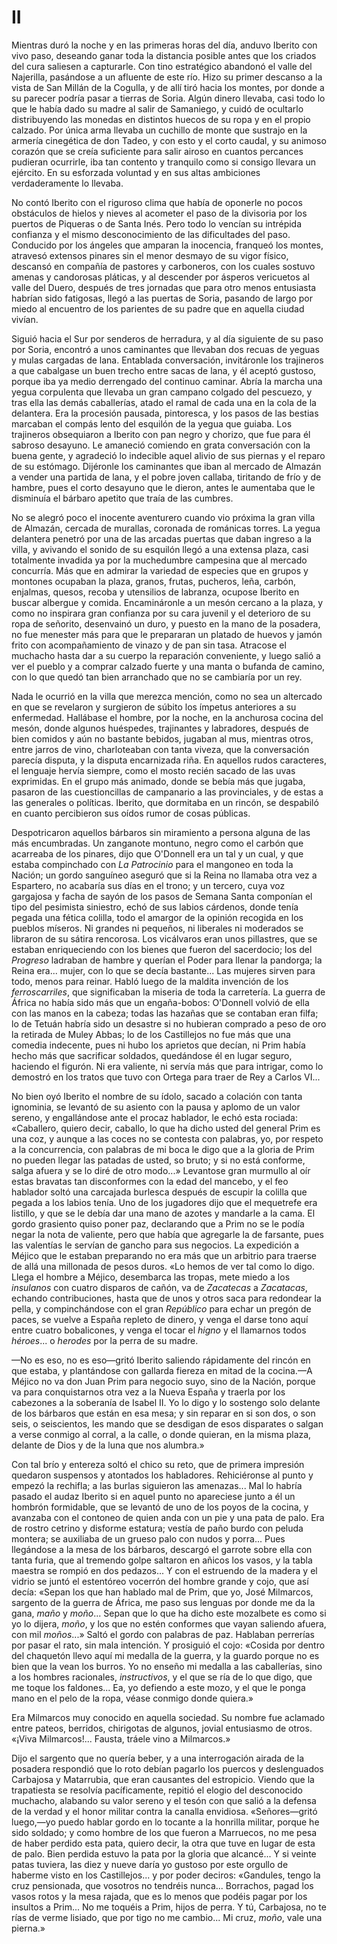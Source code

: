 # II

Mientras duró la noche y en las primeras horas del día, anduvo Iberito con vivo
paso, deseando ganar toda la distancia posible antes que los criados del cura
saliesen a capturarle. Con tino estratégico abandonó el valle del Najerilla,
pasándose a un afluente de este río. Hizo su primer descanso a la vista de San
Millán de la Cogulla, y de allí tiró hacia los montes, por donde a su parecer
podría pasar a tierras de Soria. Algún dinero llevaba, casi todo lo que le
había dado su madre al salir de Samaniego, y cuidó de ocultarlo distribuyendo
las monedas en distintos huecos de su ropa y en el propio calzado. Por única
arma llevaba un cuchillo de monte que sustrajo en la armería cinegética de don
Tadeo, y con esto y el corto caudal, y su animoso corazón que se creía
suficiente para salir airoso en cuantos percances pudieran ocurrirle, iba tan
contento y tranquilo como si consigo llevara un ejército. En su esforzada
voluntad y en sus altas ambiciones verdaderamente lo llevaba.

No contó Iberito con el riguroso clima que había de oponerle no pocos
obstáculos de hielos y nieves al acometer el paso de la divisoria por los
puertos de Piqueras o de Santa Inés. Pero todo lo vencían su intrépida
confianza y el mismo desconocimiento de las dificultades del paso. Conducido
por los ángeles que amparan la inocencia, franqueó los montes, atravesó
extensos pinares sin el menor desmayo de su vigor físico, descansó en compañía
de pastores y carboneros, con los cuales sostuvo amenas y candorosas pláticas,
y al descender por ásperos vericuetos al valle del Duero, después de tres
jornadas que para otro menos entusiasta habrían sido fatigosas, llegó a las
puertas de Soria, pasando de largo por miedo al encuentro de los parientes de
su padre que en aquella ciudad vivían.

Siguió hacia el Sur por senderos de herradura, y al día siguiente de su paso
por Soria, encontró a unos caminantes que llevaban dos recuas de yeguas y mulas
cargadas de lana. Entablada conversación, invitáronle los trajineros a que
cabalgase un buen trecho entre sacas de lana, y él aceptó gustoso, porque iba
ya medio derrengado del continuo caminar. Abría la marcha una yegua corpulenta
que llevaba un gran campano colgado del pescuezo, y tras ella las demás
caballerías, atado el ramal de cada una en la cola de la delantera. Era la
procesión pausada, pintoresca, y los pasos de las bestias marcaban el compás
lento del esquilón de la yegua que guiaba. Los trajineros obsequiaron a Iberito
con pan negro y chorizo, que fue para él sabroso desayuno. Le amaneció comiendo
en grata conversación con la buena gente, y agradeció lo indecible aquel alivio
de sus piernas y el reparo de su estómago. Dijéronle los caminantes que iban al
mercado de Almazán a vender una partida de lana, y el pobre joven callaba,
tiritando de frío y de hambre, pues el corto desayuno que le dieron, antes le
aumentaba que le disminuía el bárbaro apetito que traía de las cumbres.

No se alegró poco el inocente aventurero cuando vio próxima la gran villa de
Almazán, cercada de murallas, coronada de románicas torres. La yegua delantera
penetró por una de las arcadas puertas que daban ingreso a la villa, y avivando
el sonido de su esquilón llegó a una extensa plaza, casi totalmente invadida ya
por la muchedumbre campesina que al mercado concurría. Más que en admirar la
variedad de especies que en grupos y montones ocupaban la plaza, granos,
frutas, pucheros, leña, carbón, enjalmas, quesos, recoba y utensilios de
labranza, ocupose Iberito en buscar albergue y comida. Encamináronle a un mesón
cercano a la plaza, y como no inspirara gran confianza por su cara juvenil y el
deterioro de su ropa de señorito, desenvainó un duro, y puesto en la mano de la
posadera, no fue menester más para que le prepararan un platado de huevos
y jamón frito con acompañamiento de vinazo y de pan sin tasa. Atracose el
muchacho hasta dar a su cuerpo la reparación conveniente, y luego salió a ver
el pueblo y a comprar calzado fuerte y una manta o bufanda de camino, con lo
que quedó tan bien arranchado que no se cambiaría por un rey.

Nada le ocurrió en la villa que merezca mención, como no sea un altercado en
que se revelaron y surgieron de súbito los ímpetus anteriores a su enfermedad.
Hallábase el hombre, por la noche, en la anchurosa cocina del mesón, donde
algunos huéspedes, trajinantes y labradores, después de bien comidos y aún no
bastante bebidos, jugaban al mus, mientras otros, entre jarros de vino,
charloteaban con tanta viveza, que la conversación parecía disputa, y la
disputa encarnizada riña. En aquellos rudos caracteres, el lenguaje hervía
siempre, como el mosto recién sacado de las uvas exprimidas. En el grupo más
animado, donde se bebía más que jugaba, pasaron de las cuestioncillas de
campanario a las provinciales, y de estas a las generales o políticas. Iberito,
que dormitaba en un rincón, se despabiló en cuanto percibieron sus oídos rumor
de cosas públicas.

Despotricaron aquellos bárbaros sin miramiento a persona alguna de las más
encumbradas. Un zanganote montuno, negro como el carbón que acarreaba de los
pinares, dijo que O'Donnell era un tal y un cual, y que estaba compinchado con
*La Patrocinio* para el mangoneo en toda la Nación; un gordo sanguíneo aseguró
que si la Reina no llamaba otra vez a Espartero, no acabaría sus días en el
trono; y un tercero, cuya voz gargajosa y facha de sayón de los pasos de Semana
Santa componían el tipo del pesimista siniestro, echó de sus labios cárdenos,
donde tenía pegada una fética colilla, todo el amargor de la opinión recogida
en los pueblos míseros. Ni grandes ni pequeños, ni liberales ni moderados se
libraron de su sátira rencorosa. Los vicálvaros eran unos pillastres, que se
estaban enriqueciendo con los bienes que fueron del sacerdocio; los del
*Progreso* ladraban de hambre y querían el Poder para llenar la pandorga; la
Reina era... mujer, con lo que se decía bastante... Las mujeres sirven para
todo, menos para reinar. Habló luego de la maldita invención de los
*ferroscarriles*, que significaban la miseria de toda la carretería. La guerra
de África no había sido más que un engaña-bobos: O'Donnell volvió de ella con
las manos en la cabeza; todas las hazañas que se contaban eran filfa; lo de
Tetuán habría sido un desastre si no hubieran comprado a peso de oro la
retirada de Muley Abbas; lo de los Castillejos no fue más que una comedia
indecente, pues ni hubo los aprietos que decían, ni Prim había hecho más que
sacrificar soldados, quedándose él en lugar seguro, haciendo el figurón. Ni era
valiente, ni servía más que para intrigar, como lo demostró en los tratos que
tuvo con Ortega para traer de Rey a Carlos VI...

No bien oyó Iberito el nombre de su ídolo, sacado a colación con tanta
ignominia, se levantó de su asiento con la pausa y aplomo de un valor sereno,
y engallándose ante el procaz hablador, le echó esta rociada: «Caballero,
quiero decir, caballo, lo que ha dicho usted del general Prim es una coz,
y aunque a las coces no se contesta con palabras, yo, por respeto a la
concurrencia, con palabras de mi boca le digo que a la gloria de Prim no pueden
llegar las patadas de usted, so bruto; y si no está conforme, salga afuera y se
lo diré de otro modo...» Levantose gran murmullo al oír estas bravatas tan
disconformes con la edad del mancebo, y el feo hablador soltó una carcajada
burlesca después de escupir la colilla que pegada a los labios tenía. Uno de
los jugadores dijo que el mequetrefe era listillo, y que se le debía dar una
mano de azotes y mandarle a la cama. El gordo grasiento quiso poner paz,
declarando que a Prim no se le podía negar la nota de valiente, pero que había
que agregarle la de farsante, pues las valentías le servían de gancho para sus
negocios. La expedición a Méjico que le estaban preparando no era más que un
arbitrio para traerse de allá una millonada de pesos duros. «Lo hemos de ver
tal como lo digo. Llega el hombre a Méjico, desembarca las tropas, mete miedo
a los *insulanos* con cuatro disparos de cañón, va de *Zacatecas*
a *Zacatacas*, echando contribuciones, hasta que de unos y otros saca para
redondear la pella, y compinchándose con el gran *Repúblico* para echar un
pregón de paces, se vuelve a España repleto de dinero, y venga el darse tono
aquí entre cuatro bobalicones, y venga el tocar el *higno* y el llamarnos todos
*héroes*... o *herodes* por la perra de su madre.

—No es eso, no es eso—gritó Iberito saliendo rápidamente del rincón en que
estaba, y plantándose con gallarda fiereza en mitad de la cocina.—A Méjico no
va don Juan Prim para negocio suyo, sino de la Nación, porque va para
conquistarnos otra vez a la Nueva España y traerla por los cabezones a la
soberanía de Isabel II. Yo lo digo y lo sostengo solo delante de los bárbaros
que están en esa mesa; y sin reparar en si son dos, o son seis, o seiscientos,
les mando que se desdigan de esos disparates o salgan a verse conmigo al
corral, a la calle, o donde quieran, en la misma plaza, delante de Dios y de la
luna que nos alumbra.»

Con tal brío y entereza soltó el chico su reto, que de primera impresión
quedaron suspensos y atontados los habladores. Rehiciéronse al punto y empezó
la rechifla; a las burlas siguieron las amenazas... Mal lo habría pasado el
audaz Iberito si en aquel punto no apareciese junto a él un hombrón formidable,
que se levantó de uno de los poyos de la cocina, y avanzaba con el contoneo de
quien anda con un pie y una pata de palo. Era de rostro cetrino y disforme
estatura; vestía de paño burdo con peluda montera; se auxiliaba de un grueso
palo con nudos y porra... Pues llegándose a la mesa de los bárbaros, descargó
el garrote sobre ella con tanta furia, que al tremendo golpe saltaron en añicos
los vasos, y la tabla maestra se rompió en dos pedazos... Y con el estruendo de
la madera y el vidrio se juntó el estentóreo vocerrón del hombre grande y cojo,
que así decía: «Sepan los que han hablado mal de Prim, que yo, José Milmarcos,
sargento de la guerra de África, me paso sus lenguas por donde me da la gana,
*maño* y *moño*... Sepan que lo que ha dicho este mozalbete es como si yo lo
dijera, *moño*, y los que no estén conformes que vayan saliendo afuera, con mil
*moños*...» Saltó el gordo con palabras de paz. Hablaban perrerías por pasar el
rato, sin mala intención. Y prosiguió el cojo: «Cosida por dentro del chaquetón
llevo aquí mi medalla de la guerra, y la guardo porque no es bien que la vean
los burros.  Yo no enseño mi medalla a las caballerías, sino a los hombres
racionales, *instructivos*, y el que se ría de lo que digo, que me toque los
faldones... Ea, yo defiendo a este mozo, y el que le ponga mano en el pelo de
la ropa, véase conmigo donde quiera.»

Era Milmarcos muy conocido en aquella sociedad. Su nombre fue aclamado entre
pateos, berridos, chirigotas de algunos, jovial entusiasmo de otros. «¡Viva
Milmarcos!... Fausta, tráele vino a Milmarcos.»

Dijo el sargento que no quería beber, y a una interrogación airada de la
posadera respondió que lo roto debían pagarlo los puercos y deslenguados
Carbajosa y Matarrubia, que eran causantes del estropicio. Viendo que la
trapatiesta se resolvía pacíficamente, repitió el elogio del desconocido
muchacho, alabando su valor sereno y el tesón con que salió a la defensa de la
verdad y el honor militar contra la canalla envidiosa. «Señores—gritó luego,—yo
puedo hablar gordo en lo tocante a la honrilla militar, porque he sido soldado;
y como hombre de los que fueron a Marruecos, no me pesa de haber perdido esta
pata, quiero decir, la otra que tuve en lugar de esta de palo. Bien perdida
estuvo la pata por la gloria que alcancé... Y si veinte patas tuviera, las diez
y nueve daría yo gustoso por este orgullo de haberme visto en los
Castillejos... y por poder deciros: «Gandules, tengo la cruz pensionada, que
vosotros no tendréis nunca... Borrachos, pagad los vasos rotos y la mesa
rajada, que es lo menos que podéis pagar por los insultos a Prim... No me
toquéis a Prim, hijos de perra. Y tú, Carbajosa, no te rías de verme lisiado,
que por tigo no me cambio... Mi cruz, *moño*, vale una pierna.»
